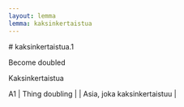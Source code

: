 ```yaml
---
layout: lemma
lemma: kaksinkertaistua
---
```


<div class="sense">
# <span class="sensename">kaksinkertaistua.1</span>

<span class="description">Become doubled</span>

<span class="description">Kaksinkertaistua</span>

A1 | Thing doubling |   | Asia, joka kaksinkertaistuu |  

</div>

